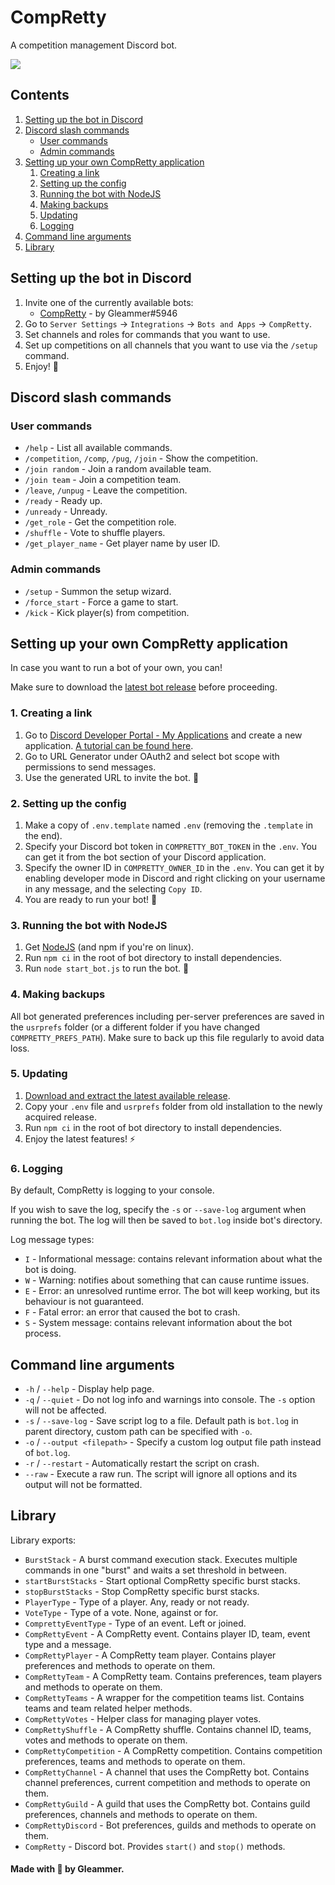 # CompRetty

A competition management Discord bot.

![](https://raw.github.com/GleammerRay/CompRetty/master/assets/banner.svg)

## Contents
1. [Setting up the bot in Discord](#setting-up-the-bot-in-discord)
2. [Discord slash commands](#discord-slash-commands)
   - [User commands](#user-commands)
   - [Admin commands](#admin-commands)
3. [Setting up your own CompRetty application](#setting-up-your-own-compretty-application)
   1. [Creating a link](#1-creating-a-link)
   2. [Setting up the config](#2-setting-up-the-config)
   3. [Running the bot with NodeJS](#3-running-the-bot-with-nodejs)
   4. [Making backups](#4-making-backups)
   5. [Updating](#5-updating)
   6. [Logging](#6-logging)
5. [Command line arguments](#command-line-arguments)
6. [Library](#library)

## Setting up the bot in Discord
1. Invite one of the currently available bots:
   - [CompRetty](https://discord.com/api/oauth2/authorize?client_id=1050406766204170360&permissions=2048&scope=bot) - by Gleammer#5946
2. Go to `Server Settings` -> `Integrations` -> `Bots and Apps` -> `CompRetty`.
3. Set channels and roles for commands that you want to use.
4. Set up competitions on all channels that you want to use via the `/setup` command.
5. Enjoy! 🏏

## Discord slash commands

### User commands

- `/help` - List all available commands.
- `/competition`, `/comp`, `/pug`, `/join` - Show the competition.
- `/join random` - Join a random available team.
- `/join team` - Join a competition team.
- `/leave`, `/unpug` - Leave the competition.
- `/ready` - Ready up.
- `/unready` - Unready.
- `/get_role` - Get the competition role.
- `/shuffle` - Vote to shuffle players.
- `/get_player_name` - Get player name by user ID.

### Admin commands

- `/setup` - Summon the setup wizard.
- `/force_start` - Force a game to start.
- `/kick` - Kick player(s) from competition.

## Setting up your own CompRetty application

In case you want to run a bot of your own, you can!

Make sure to download the [latest bot release](https://github.com/GleammerRay/CompRetty/releases) before proceeding.

### 1. Creating a link
1. Go to [Discord Developer Portal - My Applications](https://discord.com/developers/applications) and create a new application. [A tutorial can be found here](https://github.com/discord-apps/bot-tutorial).
2. Go to URL Generator under OAuth2 and select bot scope with permissions to send messages.
3. Use the generated URL to invite the bot. 🤖

### 2. Setting up the config

1. Make a copy of `.env.template` named `.env` (removing the `.template` in the end).
2. Specify your Discord bot token in `COMPRETTY_BOT_TOKEN` in the `.env`. You can get it from the bot section of your Discord application.
3. Specify the owner ID in `COMPRETTY_OWNER_ID` in the `.env`. You can get it by enabling developer mode in Discord and right clicking on your username in any message, and the selecting `Copy ID`.
4. You are ready to run your bot! 🦸

### 3. Running the bot with NodeJS

1. Get [NodeJS](https://nodejs.org/en/download/) (and npm if you're on linux).
2. Run `npm ci` in the root of bot directory to install dependencies.
3. Run `node start_bot.js` to run the bot. 🏃

### 4. Making backups

All bot generated preferences including per-server preferences are saved in the `usrprefs` folder (or a different folder if you have changed `COMPRETTY_PREFS_PATH`). Make sure to back up this file regularly to avoid data loss. 

### 5. Updating

1. [Download and extract the latest available release](https://github.com/GleammerRay/CompRetty/releases).
2. Copy your `.env` file and `usrprefs` folder from old installation to the newly acquired release.
2. Run `npm ci` in the root of bot directory to install dependencies.
3. Enjoy the latest features! ⚡

### 6. Logging

By default, CompRetty is logging to your console.

If you wish to save the log, specify the `-s` or `--save-log` argument when running the bot. The log will then be saved to `bot.log` inside bot's directory.

Log message types:
- `I` - Informational message: contains relevant information about what the bot is doing.
- `W` - Warning: notifies about something that can cause runtime issues.
- `E` - Error: an unresolved runtime error. The bot will keep working, but its behaviour is not guaranteed.
- `F` - Fatal error: an error that caused the bot to crash.
- `S` - System message: contains relevant information about the bot process.

## Command line arguments

- `-h` / `--help` - Display help page.
- `-q` / `--quiet` - Do not log info and warnings into console. The `-s` option will not be affected.
- `-s` / `--save-log` - Save script log to a file. Default path is `bot.log` in parent directory, custom path can be specified with `-o`.
- `-o` / `--output <filepath>` - Specify a custom log output file path instead of `bot.log`.
- `-r` / `--restart` - Automatically restart the script on crash.
- `--raw` - Execute a raw run. The script will ignore all options and its output will not be formatted.

## Library

Library exports:
- `BurstStack` - A burst command execution stack. Executes multiple commands in one "burst" and waits a set threshold in between.
- `startBurstStacks` - Start optional CompRetty specific burst stacks.
- `stopBurstStacks` - Stop CompRetty specific burst stacks.
- `PlayerType` - Type of a player. Any, ready or not ready.
- `VoteType` - Type of a vote. None, against or for.
- `ComprettyEventType` - Type of an event. Left or joined.
- `CompRettyEvent` - A CompRetty event. Contains player ID, team, event type and a message.
- `CompRettyPlayer` - A CompRetty team player. Contains player preferences and methods to operate on them.
- `CompRettyTeam` - A CompRetty team. Contains preferences, team players and methods to operate on them.
- `CompRettyTeams` - A wrapper for the competition teams list. Contains teams and team related helper methods.
- `CompRettyVotes` - Helper class for managing player votes.
- `CompRettyShuffle` - A CompRetty shuffle. Contains channel ID, teams, votes and methods to operate on them.
- `CompRettyCompetition` - A CompRetty competition. Contains competition preferences, teams and methods to operate on them.
- `CompRettyChannel` - A channel that uses the CompRetty bot. Contains channel preferences, current competition and methods to operate on them.
- `CompRettyGuild` - A guild that uses the CompRetty bot. Contains guild preferences, channels and methods to operate on them.
- `CompRettyDiscord` - Bot preferences, guilds and methods to operate on them.
- `CompRetty` - Discord bot. Provides `start()` and `stop()` methods.

#### Made with 💜 by Gleammer.
